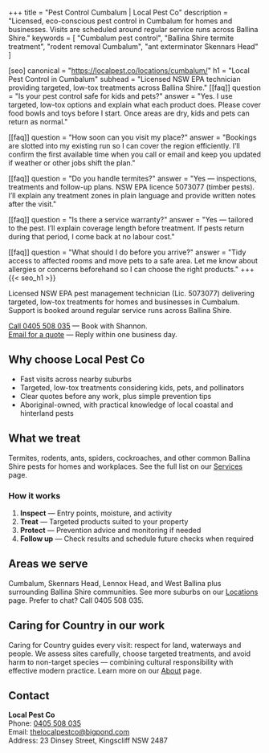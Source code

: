 +++
title = "Pest Control Cumbalum | Local Pest Co"
description = "Licensed, eco-conscious pest control in Cumbalum for homes and businesses. Visits are scheduled around regular service runs across Ballina Shire."
keywords = [
  "Cumbalum pest control",
  "Ballina Shire termite treatment",
  "rodent removal Cumbalum",
  "ant exterminator Skennars Head"
]

[seo]
canonical = "https://localpest.co/locations/cumbalum/"
h1 = "Local Pest Control in Cumbalum"
subhead = "Licensed NSW EPA technician providing targeted, low-tox treatments across Ballina Shire."
[[faq]]
question = "Is your pest control safe for kids and pets?"
answer = "Yes. I use targeted, low-tox options and explain what each product does. Please cover food bowls and toys before I start. Once areas are dry, kids and pets can return as normal."

[[faq]]
question = "How soon can you visit my place?"
answer = "Bookings are slotted into my existing run so I can cover the region efficiently. I’ll confirm the first available time when you call or email and keep you updated if weather or other jobs shift the plan."

[[faq]]
question = "Do you handle termites?"
answer = "Yes — inspections, treatments and follow-up plans. NSW EPA licence 5073077 (timber pests). I’ll explain any treatment zones in plain language and provide written notes after the visit."

[[faq]]
question = "Is there a service warranty?"
answer = "Yes — tailored to the pest. I’ll explain coverage length before treatment. If pests return during that period, I come back at no labour cost."

[[faq]]
question = "What should I do before you arrive?"
answer = "Tidy access to affected rooms and move pets to a safe area. Let me know about allergies or concerns beforehand so I can choose the right products."
+++
{{< seo_h1 >}}

Licensed NSW EPA pest management technician (Lic. 5073077) delivering targeted, low-tox treatments for homes and businesses in Cumbalum. Support is booked around regular service runs across Ballina Shire.

[Call 0405 508 035](tel:0405508035) — Book with Shannon.  
[Email for a quote](mailto:thelocalpestco@bigpond.com) — Reply within one business day.

## Why choose Local Pest Co
- Fast visits across nearby suburbs  
- Targeted, low-tox treatments considering kids, pets, and pollinators  
- Clear quotes before any work, plus simple prevention tips  
- Aboriginal-owned, with practical knowledge of local coastal and hinterland pests

## What we treat
Termites, rodents, ants, spiders, cockroaches, and other common Ballina Shire pests for homes and workplaces. See the full list on our [Services](/services/) page.

### How it works
1. **Inspect** — Entry points, moisture, and activity  
2. **Treat** — Targeted products suited to your property  
3. **Protect** — Prevention advice and monitoring if needed  
4. **Follow up** — Check results and schedule future checks when required

## Areas we serve
Cumbalum, Skennars Head, Lennox Head, and West Ballina plus surrounding Ballina Shire communities. See more suburbs on our [Locations](/locations/) page. Prefer to chat? Call 0405 508 035.

## Caring for Country in our work
Caring for Country guides every visit: respect for land, waterways and people. We assess sites carefully, choose targeted treatments, and avoid harm to non-target species — combining cultural responsibility with effective modern practice. Learn more on our [About](/about/) page.

## Contact
**Local Pest Co**  
Phone: [0405 508 035](tel:0405508035)  
Email: [thelocalpestco@bigpond.com](mailto:thelocalpestco@bigpond.com)  
Address: 23 Dinsey Street, Kingscliff NSW 2487

